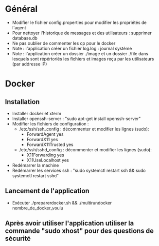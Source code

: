 # Général
- Modifier le fichier config.properties pour modifier les propriétés de l'agent
- Pour nettoyer l'historique de messages et des utilisateurs : supprimer database.db
- Ne pas oublier de commenter les cp pour le docker
- Note : l'application créer un fichier log.log : journal système
- Note : l'application créer un dossier ./image et un dossier ./file dans lesquels sont répértoriés les fichiers et images reçu par les utilisateurs (par addresse IP)

# Docker
## Installation
- Installer docker et xterm
- Installer openssh-server : "sudo apt-get install openssh-server"
- Modifier les fichiers de configuration :
    - /etc/ssh/ssh_config : décommenter et modifier les lignes (sudo): 
        * ForwardAgent yes
        * ForwardX11 yes
        * ForwardX11Trusted yes
    - /etc/ssh/sshd_config : décommenter et modifier les lignes (sudo): 
        * X11Forwarding yes
        * X11UseLocalhost yes
- Redémarrer la machine
- Redémarrer les services ssh : "sudo systemctl restart ssh && sudo systemctl restart sshd"

## Lancement de l'application
- Exécuter ./preparerdocker.sh && ./multirundocker nombre_de_docker_voulu

## Après avoir utiliser l'application utiliser la commande "sudo xhost" pour des questions de sécurité
